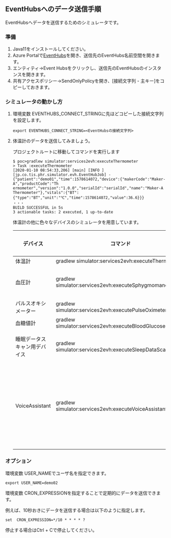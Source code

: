 ## EventHubsへのデータ送信手順

EventHubsへデータを送信するためのシミュレータです。

### 準備

1. Java11をインストールしてください。
1. Azure Portalで[EventHubs](https://portal.azure.com/?l=ja.ja-jp#blade/HubsExtension/BrowseResourceBlade/resourceType/Microsoft.EventHub%2Fnamespaces)を開き、送信先のEventHubs名前空間を開きます。
1. エンティティ→Event Hubsをクリックし、送信先のEventHubsのインスタンスを開きます。
1. 共有アクセスポリシー→SendOnlyPolicyを開き、[接続文字列 - 主キー]をコピーしておきます。

### シミュレータの動かし方

1. 環境変数 EVENTHUBS_CONNECT_STRINGに先ほどコピーした接続文字列を設定します。

    ```
    export EVENTHUBS_CONNECT_STRING=<EventHubsの接続文字列>
    ```

1. 体温計のデータを送信してみましょう。

    プロジェクトルートに移動してコマンドを実行します

    ```
    $ poc>gradlew simulator:services2evh:executeThermometer
    > Task :executeThermometer
    [2020-01-10 08:54:33,206] [main] [INFO ] [jp.co.tis.phr.simulator.evh.EventHubJob] - {"patient":"demo01","time":1578614072,"device":{"makerCode":"Maker-A","productCode":"Th
    ermometer","version":"1.0.0","serialId":"serialId","name":"Maker-A Thermometer"},"vitals":{"BT":{"type":"BT","unit":"℃","time":1578614072,"value":36.6}}}
    ・・・
    BUILD SUCCESSFUL in 5s
    3 actionable tasks: 2 executed, 1 up-to-date
    ```

    体温計の他に色々なデバイスのシミュレータを用意しています。

    |           デバイス           |                         コマンド                          |                      送信されるデータ                      |
    | ---------------------------- | --------------------------------------------------------- | ---------------------------------------------------------- |
    | 体温計                       | gradlew simulator:services2evh:executeThermometer         | 体温                                                       |
    | 血圧計                       | gradlew simulator:services2evh:executeSphygmomanometer    | 拡張期血圧、収縮期血圧                                     |
    | パルスオキシメーター         | gradlew simulator:services2evh:executePulseOximeter       | SpO2、脈拍                                                 |
    | 血糖値計                     | gradlew simulator:services2evh:executeBloodGlucoseMeter   | 血糖値                                                     |
    | 睡眠データスキャン用デバイス | gradlew simulator:services2evh:executeSleepDataScanDevice | 睡眠状態、呼吸、心拍                                       |
    | VoiceAssistant               | gradlew simulator:services2evh:executeVoiceAssistant      | 体温、血圧、SpO2、脈拍、血糖値、睡眠状態、身長、体重、呼吸 |

### オプション

環境変数 USER_NAMEでユーザ名を指定できます。

```
export USER_NAME=demo02
```

環境変数 CRON_EXPRESSIONを指定することで定期的にデータを送信できます。

例えば、10秒おきにデータを送信する場合は以下のように指定します。

```
set  CRON_EXPRESSION=*/10 * * * * ?
```

停止する場合はCtrl + Cで停止してください。

